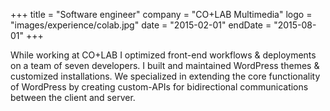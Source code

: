 +++
title = "Software engineer"
company = "CO+LAB Multimedia"
logo = "images/experience/colab.jpg"
date = "2015-02-01"
endDate = "2015-08-01"
+++

While working at CO+LAB I optimized front-end workflows & deployments on a team
of seven developers. I built and maintained WordPress themes & customized
installations. We specialized in extending the core functionality of WordPress
by creating custom-APIs for bidirectional communications between the client and
server.
